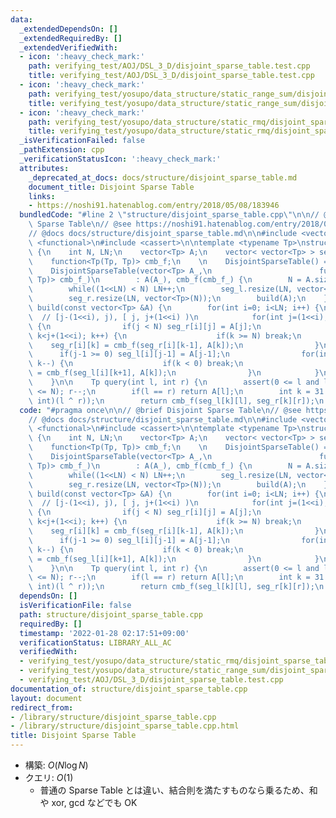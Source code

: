 ```yaml
---
data:
  _extendedDependsOn: []
  _extendedRequiredBy: []
  _extendedVerifiedWith:
  - icon: ':heavy_check_mark:'
    path: verifying_test/AOJ/DSL_3_D/disjoint_sparse_table.test.cpp
    title: verifying_test/AOJ/DSL_3_D/disjoint_sparse_table.test.cpp
  - icon: ':heavy_check_mark:'
    path: verifying_test/yosupo/data_structure/static_range_sum/disjoint_sparse_table.test.cpp
    title: verifying_test/yosupo/data_structure/static_range_sum/disjoint_sparse_table.test.cpp
  - icon: ':heavy_check_mark:'
    path: verifying_test/yosupo/data_structure/static_rmq/disjoint_sparse_table.test.cpp
    title: verifying_test/yosupo/data_structure/static_rmq/disjoint_sparse_table.test.cpp
  _isVerificationFailed: false
  _pathExtension: cpp
  _verificationStatusIcon: ':heavy_check_mark:'
  attributes:
    _deprecated_at_docs: docs/structure/disjoint_sparse_table.md
    document_title: Disjoint Sparse Table
    links:
    - https://noshi91.hatenablog.com/entry/2018/05/08/183946
  bundledCode: "#line 2 \"structure/disjoint_sparse_table.cpp\"\n\n// @brief Disjoint\
    \ Sparse Table\n// @see https://noshi91.hatenablog.com/entry/2018/05/08/183946\n\
    // @docs docs/structure/disjoint_sparse_table.md\n\n#include <vector>\n#include\
    \ <functional>\n#include <cassert>\n\ntemplate <typename Tp>\nstruct DisjointSparseTable\
    \ {\n    int N, LN;\n    vector<Tp> A;\n    vector< vector<Tp> > seg_l, seg_r;\n\
    \    function<Tp(Tp, Tp)> cmb_f;\n    \n    DisjointSparseTable() = default;\n\
    \    DisjointSparseTable(vector<Tp> A_,\n                        function<Tp(Tp,\
    \ Tp)> cmb_f_)\n        : A(A_), cmb_f(cmb_f_) {\n        N = A.size(), LN = 1;\n\
    \        while((1<<LN) < N) LN++;\n        seg_l.resize(LN, vector<Tp>(N));\n\
    \        seg_r.resize(LN, vector<Tp>(N));\n        build(A);\n    }\n\n    void\
    \ build(const vector<Tp> &A) {\n        for(int i=0; i<LN; i++) {\n          \
    \  // [j-(1<<i), j), [ j, j+(1<<i) )\n            for(int j=(1<<i); j<=N; j+=(1<<(i+1)))\
    \ {\n                if(j < N) seg_r[i][j] = A[j];\n                for(int k=j+1;\
    \ k<j+(1<<i); k++) {\n                    if(k >= N) break;\n                \
    \    seg_r[i][k] = cmb_f(seg_r[i][k-1], A[k]);\n                }\n          \
    \      if(j-1 >= 0) seg_l[i][j-1] = A[j-1];\n                for(int k=j-2; k>=j-(1<<i);\
    \ k--) {\n                    if(k < 0) break;\n                    seg_l[i][k]\
    \ = cmb_f(seg_l[i][k+1], A[k]);\n                }\n            }\n        }\n\
    \    }\n\n    Tp query(int l, int r) {\n        assert(0 <= l and l < r and r\
    \ <= N); r--;\n        if(l == r) return A[l];\n        int k = 31 - __builtin_clz((unsigned\
    \ int)(l ^ r));\n        return cmb_f(seg_l[k][l], seg_r[k][r]);\n    }\n};\n"
  code: "#pragma once\n\n// @brief Disjoint Sparse Table\n// @see https://noshi91.hatenablog.com/entry/2018/05/08/183946\n\
    // @docs docs/structure/disjoint_sparse_table.md\n\n#include <vector>\n#include\
    \ <functional>\n#include <cassert>\n\ntemplate <typename Tp>\nstruct DisjointSparseTable\
    \ {\n    int N, LN;\n    vector<Tp> A;\n    vector< vector<Tp> > seg_l, seg_r;\n\
    \    function<Tp(Tp, Tp)> cmb_f;\n    \n    DisjointSparseTable() = default;\n\
    \    DisjointSparseTable(vector<Tp> A_,\n                        function<Tp(Tp,\
    \ Tp)> cmb_f_)\n        : A(A_), cmb_f(cmb_f_) {\n        N = A.size(), LN = 1;\n\
    \        while((1<<LN) < N) LN++;\n        seg_l.resize(LN, vector<Tp>(N));\n\
    \        seg_r.resize(LN, vector<Tp>(N));\n        build(A);\n    }\n\n    void\
    \ build(const vector<Tp> &A) {\n        for(int i=0; i<LN; i++) {\n          \
    \  // [j-(1<<i), j), [ j, j+(1<<i) )\n            for(int j=(1<<i); j<=N; j+=(1<<(i+1)))\
    \ {\n                if(j < N) seg_r[i][j] = A[j];\n                for(int k=j+1;\
    \ k<j+(1<<i); k++) {\n                    if(k >= N) break;\n                \
    \    seg_r[i][k] = cmb_f(seg_r[i][k-1], A[k]);\n                }\n          \
    \      if(j-1 >= 0) seg_l[i][j-1] = A[j-1];\n                for(int k=j-2; k>=j-(1<<i);\
    \ k--) {\n                    if(k < 0) break;\n                    seg_l[i][k]\
    \ = cmb_f(seg_l[i][k+1], A[k]);\n                }\n            }\n        }\n\
    \    }\n\n    Tp query(int l, int r) {\n        assert(0 <= l and l < r and r\
    \ <= N); r--;\n        if(l == r) return A[l];\n        int k = 31 - __builtin_clz((unsigned\
    \ int)(l ^ r));\n        return cmb_f(seg_l[k][l], seg_r[k][r]);\n    }\n};\n"
  dependsOn: []
  isVerificationFile: false
  path: structure/disjoint_sparse_table.cpp
  requiredBy: []
  timestamp: '2022-01-28 02:17:51+09:00'
  verificationStatus: LIBRARY_ALL_AC
  verifiedWith:
  - verifying_test/yosupo/data_structure/static_rmq/disjoint_sparse_table.test.cpp
  - verifying_test/yosupo/data_structure/static_range_sum/disjoint_sparse_table.test.cpp
  - verifying_test/AOJ/DSL_3_D/disjoint_sparse_table.test.cpp
documentation_of: structure/disjoint_sparse_table.cpp
layout: document
redirect_from:
- /library/structure/disjoint_sparse_table.cpp
- /library/structure/disjoint_sparse_table.cpp.html
title: Disjoint Sparse Table
---
```

- 構築: $O(N \log N)$
- クエリ: $O(1)$
  - 普通の Sparse Table とは違い、結合則を満たすものなら乗るため、和や xor, gcd などでも OK
